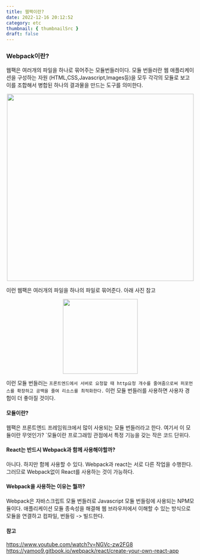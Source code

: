 ```yaml
---
title: 웹팩이란?
date: 2022-12-16 20:12:52
category: etc
thumbnail: { thumbnailSrc }
draft: false
---
```


### Webpack이란?

웹팩은 여러개의 파일을 하나로 묶어주는 모듈번들러이다.
모듈 번들러란 웹 애플리케이션을 구성하는 자원 (HTML,CSS,Javascript,Images등)을 모두 각각의 모듈로 보고 이를 조합해서
병합된 하나의 결과물을 만드는 도구를 의미한다.

<p align="center">
<img src="https://velog.velcdn.com/images/chloeee/post/d83a0fcc-3b11-4836-8bf5-10c67451a555/image.png" width="500px" >
</p>

이런 웹팩은 여러개의 파일을 하나의 파일로 묶어준다. 아래 사진 참고

<p align="center">
<img src="https://velog.velcdn.com/images/chloeee/post/a32219bb-ff0b-47cf-b04b-be947046be51/image.png" width="200px" >
</p>

이런 모듈 번들러는 `프론트엔드에서 서버로 요청할 때 http요청 개수를 줄여줌으로써 퍼포먼스를 확장하고 공백을 줄여 리소스를 최적화한다.`
이런 모듈 번들러를 사용하면 사용자 경험이 더 좋아질 것이다.

#### 모듈이란?

웹팩은 프론트엔드 프레임워크에서 많이 사용되는 모듈 번들러라고 한다.
여기서 이 모듈이란 무엇인가? `모듈이란 프로그래밍 관점에서 특정 기능을 갖는 작은 코드 단위다.

#### React는 반드시 Webpack과 함께 사용해야할까?

아니다. 하지만 함께 사용할 수 있다. Webpack과 react는 서로 다른 작업을 수행한다.
그러므로 Webpack없이 React를 사용하는 것이 가능하다.

#### Webpack을 사용하는 이유는 뭘까?

Webpack은 자바스크립트 모듈 번들러로 Javascript 모듈 번들링에 사용되는 NPM모듈이다.
애플리케이션 모듈 종속성을 해결해 웹 브라우저에서 이해할 수 있는 방식으로 모듈을 연결하고 컴파일, 번들링 -> 빌드한다.

####

#### 참고

https://www.youtube.com/watch?v=NGVc-zw2FG8
https://yamoo9.gitbook.io/webpack/react/create-your-own-react-app
